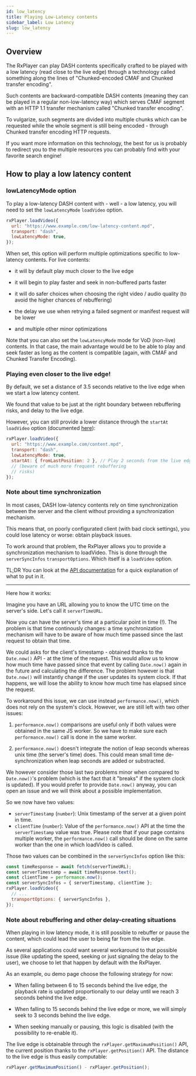 ```yaml
---
id: low_latency
title: Playing Low-Latency contents
sidebar_label: Low Latency
slug: low_latency
---
```


## Overview

The RxPlayer can play DASH contents specifically crafted to be played with a
low latency (read close to the live edge) through a technology called something
along the lines of "Chunked-encoded CMAF and Chunked transfer encoding".

Such contents are backward-compatible DASH contents (meaning they can be played
in a regular non-low-latency way) which serves CMAF segment with an HTTP 1.1
transfer mechanism called "Chunked transfer encoding".

To vulgarize, such segments are divided into multiple chunks which can be
requested while the whole segment is still being encoded - through Chunked
transfer encoding HTTP requests.

If you want more information on this technology, the best for us is probably to
redirect you to the multiple resources you can probably find with your favorite
search engine!

## How to play a low latency content

### lowLatencyMode option

To play a low-latency DASH content with - well - a low latency, you will need
to set the `lowLatencyMode` `loadVideo` option.

```js
rxPlayer.loadVideo({
  url: "https://www.example.com/low-latency-content.mpd",
  transport: "dash",
  lowLatencyMode: true,
});
```

When set, this option will perform multiple optimizations specific to
low-latency contents. For live contents:

- it will by default play much closer to the live edge

- it will begin to play faster and seek in non-buffered parts faster

- it will do safer choices when choosing the right video / audio quality (to
  avoid the higher chances of rebuffering)

- the delay we use when retrying a failed segment or manifest request will be
  lower

- and multiple other minor optimizations

Note that you can also set the `lowLatencyMode` mode for VoD (non-live)
contents.
In that case, the main advantage would be to be able to play and seek faster as
long as the content is compatible (again, with CMAF and Chunked Transfer
Encoding).

### Playing even closer to the live edge!

By default, we set a distance of 3.5 seconds relative to the live edge when we
start a low latency content.

We found that value to be just at the right boundary between rebuffering risks,
and delay to the live edge.

However, you can still provide a lower distance through the `startAt`
`loadVideo` option (documented [here](./api/basicMethods/loadVideo.md#startat)):

```js
rxPlayer.loadVideo({
  url: "https://www.example.com/content.mpd",
  transport: "dash",
  lowLatencyMode: true,
  startAt: { fromLastPosition: 2 }, // Play 2 seconds from the live edge instead
  // (beware of much more frequent rebuffering
  // risks)
});
```

<a name="note-time-sync"></a>

### Note about time synchronization

In most cases, DASH low-latency contents rely on time synchronization between
the server and the client without providing a synchronization mechanism.

This means that, on poorly configurated client (with bad clock settings), you
could lose latency or worse: obtain playback issues.

To work around that problem, the RxPlayer allows you to provide a
synchronization mechanism to loadVideo. This is done through the
`serverSyncInfos` `transportOptions`. Which itself is a `loadVideo` option.

TL;DR You can look at the [API
documentation](./api/basicMethods/loadVideo.md#transportoptions) for a quick
explanation of what to put in it.

---

Here how it works:

Imagine you have an URL allowing you to know the UTC time on the server's side.
Let's call it `serverTimeURL`.

Now you can have the server's time at a particular point in time (!). The
problem is that time continously changes: a time synchronization mechanism will
have to be aware of how much time passed since the last request to obtain that
time.

We could asks for the client's timestamp - obtained thanks to the `Date.now()`
API - at the time of the request.
This would allow us to know how much time have passed since that event by
calling `Date.now()` again in the future and calculating the difference.
The problem however is that `Date.now()` will instantly change if the user
updates its system clock. If that happens, we will lose the ability to know how
much time has elapsed since the request.

To workaround this issue, we can use instead `performance.now()`, which does not
rely on the system's clock.
However, we are still left with two other issues:

1. `performance.now()` comparisons are useful only if both values were
   obtained in the same JS worker.
   So we have to make sure each `performance.now()` call is done in the same
   worker.

2. `performance.now()` doesn't integrate the notion of leap seconds whereas
   unix time (the server's time) does. This could mean small time
   de-synchronization when leap seconds are added or substracted.

We however consider those last two problems minor when compared to
`Date.now()`'s problem (which is the fact that it "breaks" if the system clock
is updated). If you would prefer to provide `Date.now()` anyway, you can open
an issue and we will think about a possible implementation.

So we now have two values:

- `serverTimestamp` (`number`): Unix timestamp of the server at a given
  point in time.
- `clientTime` (`number`): Value of the `performance.now()` API at the
  time the `serverTimestamp` value was true. Please note that if your page
  contains multiple worker, the `performance.now()` call should be done on
  the same worker than the one in which loadVideo is called.

Those two values can be combined in the `serverSyncInfos` option like this:

```js
const timeResponse = await fetch(serverTimeURL);
const serverTimestamp = await timeResponse.text();
const clientTime = performance.now();
const serverSyncInfos = { serverTimestamp, clientTime };
rxPlayer.loadVideo({
  // ...
  transportOptions: { serverSyncInfos },
});
```

### Note about rebuffering and other delay-creating situations

When playing in low latency mode, it is still possible to rebuffer or pause the
content, which could lead the user to being far from the live edge.

As several applications could want several workaround to that possible issue
(like updating the speed, seeking or just signaling the delay to the user), we
choose to let that happen by default with the RxPlayer.

As an example, ou demo page choose the following strategy for now:

- When falling between 6 to 15 seconds behind the live edge, the playback rate
  is updated proportionally to our delay until we reach 3 seconds behind the
  live edge.

- When falling to 15 seconds behind the live edge or more, we will simply seek
  to 3 seconds behind the live edge.

- When seeking manually or pausing, this logic is disabled (with the
  possibility to re-enable it).

The live edge is obtainable through the `rxPlayer.getMaximumPosition()` API,
the current position thanks to the `rxPlayer.getPosition()` API. The distance to
the live edge is thus easily computable:

```js
rxPlayer.getMaximumPosition() - rxPlayer.getPosition();
```
